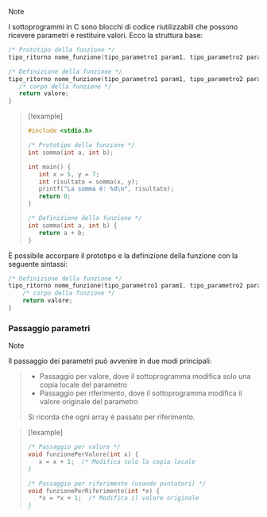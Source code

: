 >[!note]
>I sottoprogrammi in C sono blocchi di codice riutilizzabili che possono ricevere parametri e restituire valori. Ecco la struttura base:
>
>```c
>/* Prototipo della funzione */
>tipo_ritorno nome_funzione(tipo_parametro1 param1, tipo_parametro2 param2);
>
>/* Definizione della funzione */
>tipo_ritorno nome_funzione(tipo_parametro1 param1, tipo_parametro2 param2) {
>    /* corpo della funzione */
>    return valore;
>}
>```

>[!example]
>```c
>#include <stdio.h>
>
>/* Prototipo della funzione */
>int somma(int a, int b);
>
>int main() {
>    int x = 5, y = 7;
>    int risultato = somma(x, y);
>    printf("La somma è: %d\n", risultato);
>    return 0;
>}
>
>/* Definizione della funzione */
>int somma(int a, int b) {
>    return a + b;
>}
>```

È possibile accorpare il prototipo e la definizione della funzione con la seguente sintassi:
```c
/* Definizione della funzione */
tipo_ritorno nome_funzione(tipo_parametro1 param1, tipo_parametro2 param2) {
    /* corpo della funzione */
    return valore;
}
```

### Passaggio parametri
>[!note]
Il passaggio dei parametri può avvenire in due modi principali:
>- Passaggio per valore, dove il sottoprogramma modifica solo una copia locale del parametro
>- Passaggio per riferimento, dove il sottoprogramma modifica il valore originale del parametro
>
>Si ricorda che ogni array è passato per riferimento.

>[!example]
>```c
>/* Passaggio per valore */
>void funzionePerValore(int x) {
>    x = x + 1;  /* Modifica solo la copia locale
>}
>
>/* Passaggio per riferimento (usando puntatori) */
>void funzionePerRiferimento(int *x) {
>    *x = *x + 1;  /* Modifica il valore originale
>}
>```

